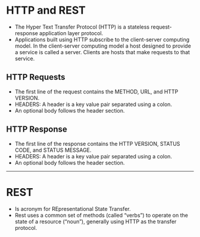 #  HTTP and REST

- The Hyper Text Transfer Protocol (HTTP) is a stateless request-response application layer protocol.
-  Applications built using HTTP subscribe to the client-server computing model. In the client-server computing model a host designed to provide a service is called a server. Clients are hosts that make requests to that service.

## HTTP Requests

- The first line of the request contains the METHOD, URL, and HTTP VERSION.
- HEADERS: A header is a key value pair separated using a colon.
- An optional body follows the header section.

## HTTP Response

- The first line of the response contains the HTTP VERSION, STATUS CODE, and STATUS MESSAGE.
- HEADERS: A header is a key value pair separated using a colon.
- An optional body follows the header section.

-----------------------------------------------------------------------------------------------------------------------

# REST

- Is acronym for REpresentational State Transfer.
- Rest uses a common set of methods (called “verbs”) to operate on the state of a resource (“noun”), generally using HTTP as the transfer protocol.

